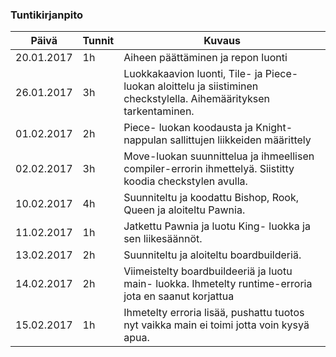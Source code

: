 
### Tuntikirjanpito
Päivä | Tunnit | Kuvaus
--------------- | ----- | ------
20.01.2017 | 1h | Aiheen päättäminen ja repon luonti
26.01.2017 |3h | Luokkakaavion luonti, Tile- ja Piece-luokan aloittelu ja siistiminen checkstylella. Aihemäärityksen tarkentaminen.
01.02.2017 |2h| Piece- luokan koodausta ja Knight-nappulan sallittujen liikkeiden määrittely
02.02.2017 |3h| Move-luokan suunnittelua ja ihmeellisen compiler-errorin ihmettelyä. Siistitty koodia checkstylen avulla. 
10.02.2017 |4h| Suunniteltu ja koodattu Bishop, Rook, Queen ja aloiteltu Pawnia.
11.02.2017 |1h| Jatkettu Pawnia ja luotu King- luokka ja sen liikesäännöt. 
13.02.2017 |2h| Suunniteltu ja aloiteltu boardbuilderiä.
14.02.2017 |2h| Viimeistelty boardbuildeeriä ja luotu main- luokka. Ihmetelty runtime-erroria jota en saanut korjattua
15.02.2017 |1h| Ihmetelty erroria lisää, pushattu tuotos nyt vaikka main ei toimi jotta voin kysyä apua.


